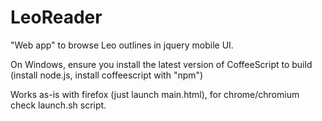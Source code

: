 LeoReader
=========

"Web app" to browse Leo outlines in jquery mobile UI. 

On Windows, ensure you install the latest version of CoffeeScript to build (install node.js, install coffeescript with "npm")

Works as-is with firefox (just launch main.html), for chrome/chromium check launch.sh script.

